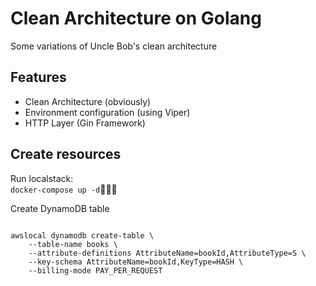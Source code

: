 # Clean Architecture on Golang
Some variations of Uncle Bob's clean architecture  

## Features
- Clean Architecture (obviously) 
- Environment configuration (using Viper)
- HTTP Layer (Gin Framework)

## Create resources

Run localstack:  
`docker-compose up -d`  

Create DynamoDB table  
```shell script

awslocal dynamodb create-table \
    --table-name books \
    --attribute-definitions AttributeName=bookId,AttributeType=S \
    --key-schema AttributeName=bookId,KeyType=HASH \
    --billing-mode PAY_PER_REQUEST

```


